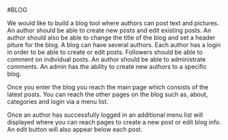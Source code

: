 #BLOG

We would like to build a blog tool where authors can post text and pictures. An author should be able to create new posts and edit existing posts. An author should also be able to change the title of the blog and set a header piture for the blog. A blog can have several authors. Each author has a login in order to be able to create or edit posts. Followers should be able to comment on individual posts. An author should be able to administrate comments. An admin has the ability to create new authors to a specific blog.

Once you enter the blog you reach the main page which consists of the latest posts. You can reach the other pages on the blog such as, about, categories and login via a menu list.

Once an author has successfully logged in an additional menu list will displayed where you can reach pages to create a new post or edit blog info. An edit button will also appear below each post.